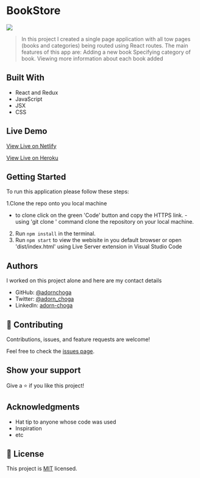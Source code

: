 # BookStore

![](https://img.shields.io/badge/Microverse-blueviolet)


> In this project I created a single page application with all tow pages (books and categories) being routed using React routes. The main features of this app are:
> Adding a new book
> Specifying category of book.
> Viewing more information about each book added

## Built With

- React and Redux
- JavaScript
- JSX
- CSS

## Live Demo

[View Live on Netlify](https://focused-brattain-925daa.netlify.app/)


[View Live on Heroku](https://adorn-bookstore.herokuapp.com/)

## Getting Started

To run this application please follow these steps:

1.Clone the repo onto you local machine
  - to clone click on the green 'Code' button and copy the HTTPS link.
  -using 'git clone <link>' command clone the repository on your local machine.
2. Run `npm install` in the terminal.
3. Run `npm start` to view the webisite in you default browser or open 'dist/index.html' using Live Server extension in Visual Studio Code

## Authors
I worked on this project alone and here are my contact details

- GitHub: [@adornchoga](https://github.com/AdornChoga)
- Twitter: [@adorn_choga](https://twitter.com/adorn_choga)
- LinkedIn: [adorn-choga](https://www.linkedin.com/in/adorn-choga-076024201/)

## 🤝 Contributing

Contributions, issues, and feature requests are welcome!

Feel free to check the [issues page](../../issues/).

## Show your support

Give a ⭐️ if you like this project!

## Acknowledgments

- Hat tip to anyone whose code was used
- Inspiration
- etc


## 📝 License

This project is [MIT](./MIT.md) licensed.
